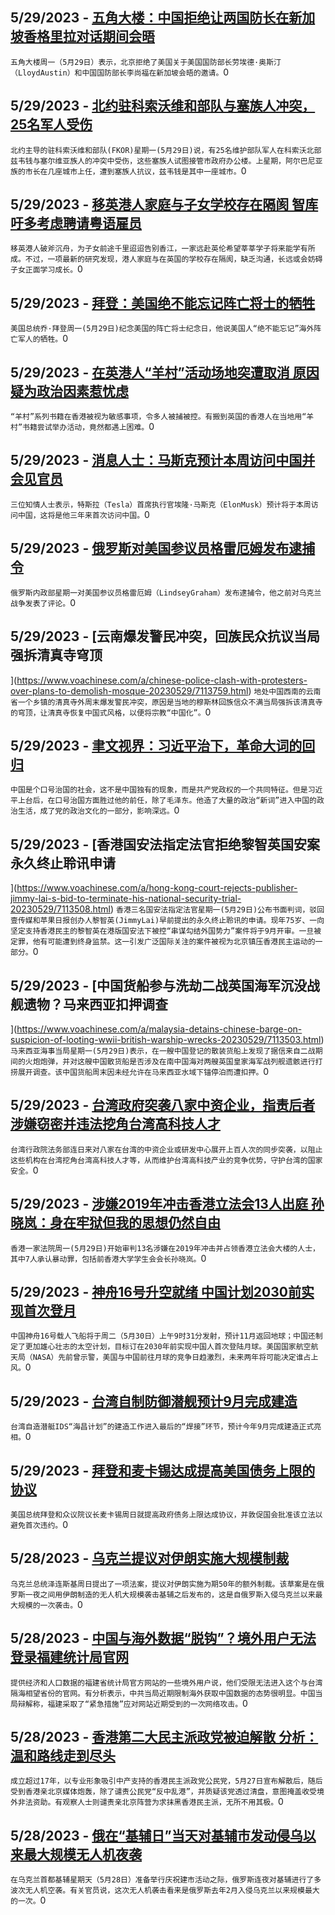
  ## 5/29/2023 - [五角大楼：中国拒绝让两国防长在新加坡香格里拉对话期间会晤](https://www.voachinese.com/a/china-declines-meeting-with-us-defense-chief-pentagon-20230529/7114448.html)
 ```五角大楼周一（5月29日）表示，北京拒绝了美国关于美国国防部长劳埃德·奥斯汀（LloydAustin）和中国国防部长李尚福在新加坡会晤的邀请。```0
  ## 5/29/2023 - [北约驻科索沃维和部队与塞族人冲突，25名军人受伤](https://www.voachinese.com/a/nato-led-peacekeepers-injured-in-kosovo-in-clashes-with-serbs-20230529/7114424.html)
 ```北约主导的驻科索沃维和部队(FKOR)星期一(5月29日)说，有25名维护部队军人在科索沃北部兹韦钱与塞尔维亚族人的冲突中受伤，这些塞族人试图接管市政府办公楼。上星期，阿尔巴尼亚族的市长在几座城市上任，遭到塞族人抗议，兹韦钱是其中一座城市。```0
  ## 5/29/2023 - [移英港人家庭与子女学校存在隔阂 智库吁多考虑聘请粤语雇员](https://www.voachinese.com/a/think-tank-in-uk-urges-for-hiring-cantonese-speaking-staff-in-schools-for-better-integration-of-students-from-hong-kong-20230529/7114310.html)
 ```移英港人破斧沉舟，为子女前途千里迢迢告别香江，一家远赴英伦希望莘莘学子将来能学有所成。不过，一项最新的研究发现，港人家庭与在英国的学校存在隔阂，缺乏沟通，长远或会妨碍子女正面学习成长。```0
  ## 5/29/2023 - [拜登：美国绝不能忘记阵亡将士的牺牲](https://www.voachinese.com/a/biden-america-must-never-forget-the-price-paid-by-its-war-dead-20230529/7114315.html)
 ```美国总统乔·拜登周一(5月29日)纪念美国的阵亡将士纪念日，他说美国人“绝不能忘记”海外阵亡军人的牺牲。```0
  ## 5/29/2023 - [在英港人“羊村”活动场地突遭取消 原因疑为政治因素惹忧虑](https://www.voachinese.com/a/hongkongers-in-uks-sheep-village-event-cancelled-sparks-political-censorship-concerns-20230529/7114296.html)
 ```“羊村”系列书籍在香港被视为敏感事项，令多人被捕被控。有搬到英国的香港人在当地用“羊村”书籍尝试举办活动，竟然都遇上困难。```0
  ## 5/29/2023 - [消息人士：马斯克预计本周访问中国并会见官员](https://www.voachinese.com/a/musk-expected-to-visit-china-this-week-meet-officials-sources-20230529/7114323.html)
 ```三位知情人士表示，特斯拉（Tesla）首席执行官埃隆·马斯克（ElonMusk）预计将于本周访问中国，这将是他三年来首次访问中国。```0
  ## 5/29/2023 - [俄罗斯对美国参议员格雷厄姆发布逮捕令](https://www.voachinese.com/a/russia-issued-warrant-for-us-senator-graham-20230529/7114255.html)
 ```俄罗斯内政部星期一对美国参议员格雷厄姆（LindseyGraham）发布逮捕令，他之前对乌克兰战争发表了评论。```0
  ## 5/29/2023 - [云南爆发警民冲突，回族民众抗议当局强拆清真寺穹顶

 ](https://www.voachinese.com/a/chinese-police-clash-with-protesters-over-plans-to-demolish-mosque-20230529/7113759.html)
 ```地处中国西南的云南省一个乡镇的清真寺外周末爆发警民冲突，原因是当地的穆斯林回族信众不满当局强拆该清真寺的穹顶，让清真寺恢复中国式风格，以便将宗教“中国化”。```0
  ## 5/29/2023 - [聿文视界：习近平治下，革命大词的回归 ](https://www.voachinese.com/a/deng-yuwen-on-xi-s-newly-created-political-slogans-20230529/7113924.html)
 ```中国是个口号治国的社会，这不是中国独有的现象，而是共产党政权的一个共同特征。但是习近平上台后，在口号治国方面胜过他的前任，除了毛泽东。他造了大量的政治“新词”进入中国的政治生活，成了党的政治文化的一部分，影响深远。```0
  ## 5/29/2023 - [香港国安法指定法官拒绝黎智英国安案永久终止聆讯申请

](https://www.voachinese.com/a/hong-kong-court-rejects-publisher-jimmy-lai-s-bid-to-terminate-his-national-security-trial-20230529/7113508.html)
 ```香港三名国安法指定法官星期一(5月29日)公布书面判词，驳回壹传媒和苹果日报创办人黎智英(JimmyLai)早前提出的永久终止聆讯的申请。现年75岁、一向坚定支持香港民主的黎智英在港版国安法下被控“串谋勾结外国势力”案件将于9月开审。一旦被定罪，他有可能遭到终身监禁。这一引发广泛国际关注的案件被视为北京镇压香港民主运动的一部分。```0
  ## 5/29/2023 - [中国货船参与洗劫二战英国海军沉没战舰遗物？马来西亚扣押调查

](https://www.voachinese.com/a/malaysia-detains-chinese-barge-on-suspicion-of-looting-wwii-british-warship-wrecks-20230529/7113503.html)
 ```马来西亚海事当局星期一(5月29日)表示，在一艘中国登记的散装货船上发现了据信来自二战期间的火炮炮弹，并对这艘中国散货船是否涉及在南中国海对两艘英国皇家海军战列舰遗骸进行打捞展开调查。该中国货船周末因未经允许在马来西亚水域下锚停泊而遭扣押。```0
  ## 5/29/2023 - [ 台湾政府突袭八家中资企业，指责后者涉嫌窃密并违法挖角台湾高科技人才](https://www.voachinese.com/a/taiwan-raids-8-chinese-companies-for-alleged-tech-espionage-20230529/7113494.html)
 ```台湾行政院法务部连日来对八家在台湾的中资企业或研发中心展开上百人次的同步突袭，以阻止这些机构在台湾挖角台湾高科技人才等，从而维护台湾高科技产业的竞争优势，守护台湾的国家安全。```0
  ## 5/29/2023 - [涉嫌2019年冲击香港立法会13人出庭 孙晓岚：身在牢狱但我的思想仍然自由](https://www.voachinese.com/a/thirteen-in-court-over-2019-storming-of-hong-kong-legislature-20230529/7113396.html)
 ```香港一家法院周一(5月29日)开始审判13名涉嫌在2019年冲击并占领香港立法会大楼的人士，其中7人承认暴动罪，包括前香港大学学生会会长孙晓岚。```0
  ## 5/29/2023 - [神舟16号升空就绪 中国计划2030前实现首次登月](https://www.voachinese.com/a/chinese-astronauts-moon-landing-20230529/7113373.html)
 ```中国神舟16号载人飞船将于周二（5月30日）上午9时31分发射，预计11月返回地球；中国还制定了更加雄心壮志的太空计划，目标订在2030年前实现中国人首次登陆月球。美国国家航空航天局（NASA）先前曾示警，美国与中国前往月球的竞争日趋激烈，未来两年将可能决定谁占上风。```0
  ## 5/29/2023 - [台湾自制防御潜舰预计9月完成建造](https://www.voachinese.com/a/taiwan-indigenous-defense-submarine-20230529/7113360.html)
 ```台湾自造潜艇IDS“海昌计划”的建造工作进入最后的“焊接”环节，预计今年9月完成建造正式亮相。```0
  ## 5/29/2023 - [拜登和麦卡锡达成提高美国债务上限的协议](https://www.voachinese.com/a/biden-mccarthy-reach-agreement-on-deal-to-increase-us-debt-ceiling-20230528/7113314.html)
 ```美国总统拜登和众议院议长麦卡锡周日就提高政府债务上限达成协议，并敦促国会批准该立法以避免首次违约。```0
  ## 5/28/2023 - [乌克兰提议对伊朗实施大规模制裁](https://www.voachinese.com/a/ukraine-proposes-massive-sanctions-against-iran/7112937.html)
 ```乌克兰总统泽连斯基周日提出了一项法案，提议对伊朗实施为期50年的额外制裁。该草案是在俄罗斯一夜之间用伊朗制造的无人机大规模袭击基辅之后发布的，这是自俄罗斯入侵乌克兰以来最大规模的一次袭击。```0
  ## 5/28/2023 - [中国与海外数据“脱钩”？境外用户无法登录福建统计局官网](https://www.voachinese.com/a/offshore-access-to-website-of-fujin-curbed-20230528/7112754.html)
 ```提供经济和人口数据的福建省统计局官方网站的一些境外用户说，他们受限无法进入这个与台湾隔海相望省份的官网。有分析表示，中共当局近期限制海外获取中国数据的态势很明显。中国当局辩解称，福建采取了“紧急措施”应对网站近期受到的一次网络攻击。```0
  ## 5/28/2023 - [香港第二大民主派政党被迫解散 分析：温和路线走到尽头](https://www.voachinese.com/a/hong-kong-s-pro-democracy-civic-party-dissolved-under-pressure-20230528/7112687.html)
 ```成立超过17年，以专业形象吸引中产支持的香港民主派政党公民党，5月27日宣布解散后，随后受到香港亲北京媒体炮轰，除了谴责公民党“反中乱港”，并质疑该党透过清盘，意图掩盖收受境外非法资助。有观察人士则谴责亲北京阵营为求抹黑香港民主派，无所不用其极。```0
  ## 5/28/2023 - [俄在“基辅日”当天对基辅市发动侵乌以来最大规模无人机夜袭](https://www.voachinese.com/a/russia-unleashes-largest-drone-attack-on-kyiv-20230528/7112658.html)
 ```在乌克兰首都基辅星期天（5月28日）准备举行庆祝建市活动之际，俄罗斯连夜对基辅进行了多波次无人机空袭。有关官员说，这次无人机袭击看来是俄罗斯去年2月入侵乌克兰以来规模最大的一次。```0